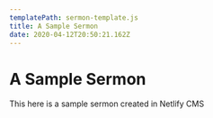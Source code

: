 ```yaml
---
templatePath: sermon-template.js
title: A Sample Sermon
date: 2020-04-12T20:50:21.162Z
---
```

# A Sample Sermon

This here is a sample sermon created in Netlify CMS
